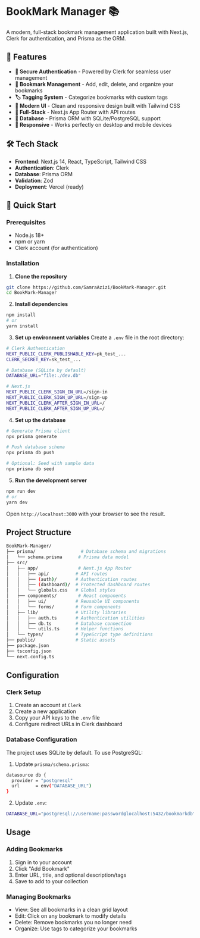 # BookMark Manager 📚

A modern, full-stack bookmark management application built with Next.js, Clerk for authentication, and Prisma as the ORM.

## 🌟 Features

- **🔐 Secure Authentication** - Powered by Clerk for seamless user management
- **📖 Bookmark Management** - Add, edit, delete, and organize your bookmarks
- **🏷️ Tagging System** - Categorize bookmarks with custom tags
- **🎨 Modern UI** - Clean and responsive design built with Tailwind CSS
- **🚀 Full-Stack** - Next.js App Router with API routes
- **💾 Database** - Prisma ORM with SQLite/PostgreSQL support
- **📱 Responsive** - Works perfectly on desktop and mobile devices

## 🛠️ Tech Stack

- **Frontend**: Next.js 14, React, TypeScript, Tailwind CSS
- **Authentication**: Clerk
- **Database**: Prisma ORM
- **Validation**: Zod
- **Deployment**: Vercel (ready)

## 🚀 Quick Start

### Prerequisites
- Node.js 18+ 
- npm or yarn
- Clerk account (for authentication)

### Installation

1. **Clone the repository**
```bash
git clone https://github.com/SamraAzizi/BookMark-Manager.git
cd BookMark-Manager

```
2. **Install dependencies**
```bash
npm install
# or
yarn install
```
3. **Set up environment variables**
Create a `.env` file in the root directory:
```bash
# Clerk Authentication
NEXT_PUBLIC_CLERK_PUBLISHABLE_KEY=pk_test_...
CLERK_SECRET_KEY=sk_test_...

# Database (SQLite by default)
DATABASE_URL="file:./dev.db"

# Next.js
NEXT_PUBLIC_CLERK_SIGN_IN_URL=/sign-in
NEXT_PUBLIC_CLERK_SIGN_UP_URL=/sign-up
NEXT_PUBLIC_CLERK_AFTER_SIGN_IN_URL=/
NEXT_PUBLIC_CLERK_AFTER_SIGN_UP_URL=/
```

4. **Set up the database**

```bash
# Generate Prisma client
npx prisma generate

# Push database schema
npx prisma db push

# Optional: Seed with sample data
npx prisma db seed
```
5. **Run the development server**
```bash
npm run dev
# or
yarn dev
```

Open `http://localhost:3000` with your browser to see the result.

## Project Structure
```bash
BookMark-Manager/
├── prisma/                 # Database schema and migrations
│   └── schema.prisma      # Prisma data model
├── src/
│   ├── app/               # Next.js App Router
│   │   ├── api/          # API routes
│   │   ├── (auth)/       # Authentication routes
│   │   ├── (dashboard)/  # Protected dashboard routes
│   │   └── globals.css   # Global styles
│   ├── components/        # React components
│   │   ├── ui/           # Reusable UI components
│   │   └── forms/        # Form components
│   ├── lib/              # Utility libraries
│   │   ├── auth.ts       # Authentication utilities
│   │   ├── db.ts         # Database connection
│   │   └── utils.ts      # Helper functions
│   └── types/            # TypeScript type definitions
├── public/               # Static assets
├── package.json
├── tsconfig.json
└── next.config.ts
```

## Configuration
### Clerk Setup

1. Create an account at `Clerk`
2. Create a new application
3. Copy your API keys to the `.env` file
4. Configure redirect URLs in Clerk dashboard

### Database Configuration
The project uses SQLite by default. To use PostgreSQL:

1. Update `prisma/schema.prisma`:

```bash
datasource db {
  provider = "postgresql"
  url      = env("DATABASE_URL")
}
```

2. Update `.env`: 
```bash
DATABASE_URL="postgresql://username:password@localhost:5432/bookmarkdb"
```

## Usage

### Adding Bookmarks
1. Sign in to your account
2. Click "Add Bookmark"
3. Enter URL, title, and optional description/tags
4. Save to add to your collection


### Managing Bookmarks

- View: See all bookmarks in a clean grid layout
- Edit: Click on any bookmark to modify details
- Delete: Remove bookmarks you no longer need
- Organize: Use tags to categorize your bookmarks
